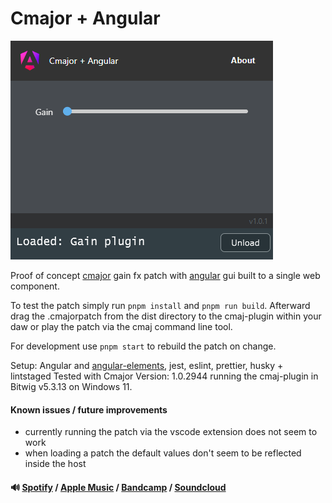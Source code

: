 # Cmajor + Angular

![cmajorpatch screenshot](screenshot.png)

Proof of concept [cmajor] gain fx patch with [angular] gui built to a single web component.

To test the patch simply run `pnpm install` and `pnpm run build`. Afterward drag the .cmajorpatch from
the dist directory to the cmaj-plugin within your daw or play the patch via the cmaj command line tool.

For development use `pnpm start` to rebuild the patch on change.

Setup: Angular and [angular-elements], jest, eslint, prettier, husky + lintstaged
Tested with Cmajor Version: 1.0.2944 running the cmaj-plugin in Bitwig v5.3.13 on Windows 11.

#### Known issues / future improvements

- currently running the patch via the vscode extension does not seem to work
- when loading a patch the default values don't seem to be reflected inside the host

#### 🔊 [Spotify] / [Apple Music] / [Bandcamp] / [Soundcloud]

[cmajor]: https://github.com/cmajor-lang/cmajor
[angular]: https://angular.dev/
[angular-elements]: https://angular.dev/guide/elements
[esbuild]: https://esbuild.github.io/
[Spotify]: https://open.spotify.com/artist/2jOQrKX3rRoZORPfFcXaYU
[Apple Music]: https://music.apple.com/us/artist/loowps/1326334750
[Bandcamp]: https://loowps.bandcamp.com
[Soundcloud]: https://soundcloud.com/loowps
